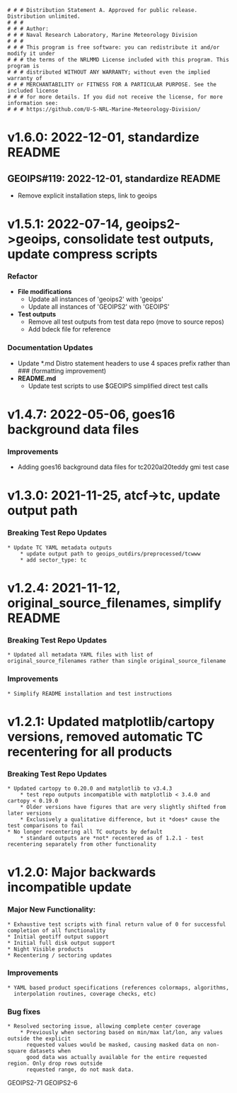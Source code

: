     # # # Distribution Statement A. Approved for public release. Distribution unlimited.
    # # # 
    # # # Author:
    # # # Naval Research Laboratory, Marine Meteorology Division
    # # # 
    # # # This program is free software: you can redistribute it and/or modify it under
    # # # the terms of the NRLMMD License included with this program. This program is
    # # # distributed WITHOUT ANY WARRANTY; without even the implied warranty of
    # # # MERCHANTABILITY or FITNESS FOR A PARTICULAR PURPOSE. See the included license
    # # # for more details. If you did not receive the license, for more information see:
    # # # https://github.com/U-S-NRL-Marine-Meteorology-Division/


# v1.6.0: 2022-12-01, standardize README
## GEOIPS#119: 2022-12-01, standardize README
* Remove explicit installation steps, link to geoips


# v1.5.1: 2022-07-14, geoips2->geoips, consolidate test outputs, update compress scripts

### Refactor
* **File modifications**
    * Update all instances of 'geoips2' with 'geoips'
    * Update all instances of 'GEOIPS2' with 'GEOIPS'
* **Test outputs**
    * Remove all test outputs from test data repo (move to source repos)
    * Add bdeck file for reference

### Documentation Updates
* Update \*.md Distro statement headers to use 4 spaces prefix rather than ### (formatting improvement)
* **README.md**
    * Update test scripts to use $GEOIPS simplified direct test calls


# v1.4.7: 2022-05-06, goes16 background data files

### Improvements
* Adding goes16 background data files for tc2020al20teddy gmi test case


# v1.3.0: 2021-11-25, atcf->tc, update output path

### Breaking Test Repo Updates
    * Update TC YAML metadata outputs
        * update output path to geoips_outdirs/preprocessed/tcwww
        * add sector_type: tc


# v1.2.4: 2021-11-12, original_source_filenames, simplify README

### Breaking Test Repo Updates
    * Updated all metadata YAML files with list of original_source_filenames rather than single original_source_filename

###  Improvements
    * Simplify README installation and test instructions


# v1.2.1: Updated matplotlib/cartopy versions, removed automatic TC recentering for all products

### Breaking Test Repo Updates
    * Updated cartopy to 0.20.0 and matplotlib to v3.4.3
        * test repo outputs incompatible with matplotlib < 3.4.0 and cartopy < 0.19.0
        * Older versions have figures that are very slightly shifted from later versions
        * Exclusively a qualitative difference, but it *does* cause the test comparisons to fail
    * No longer recentering all TC outputs by default
        * standard outputs are *not* recentered as of 1.2.1 - test recentering separately from other functionality


# v1.2.0: Major backwards incompatible update

###  Major New Functionality:
    * Exhaustive test scripts with final return value of 0 for successful completion of all functionality
    * Initial geotiff output support
    * Initial full disk output support
    * Night Visible products
    * Recentering / sectoring updates
 
###  Improvements
    * YAML based product specifications (references colormaps, algorithms,
      interpolation routines, coverage checks, etc)
 
###  Bug fixes
    * Resolved sectoring issue, allowing complete center coverage
        * Previously when sectoring based on min/max lat/lon, any values outside the explicit
          requested values would be masked, causing masked data on non-square datasets when 
          good data was actually available for the entire requested region. Only drop rows outside
          requested range, do not mask data.

GEOIPS2-71 GEOIPS2-6
